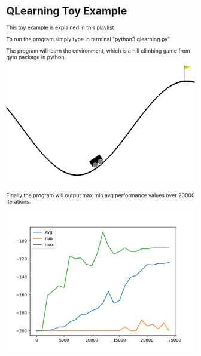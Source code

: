 # QLearning Toy Example
This toy example is explained in this [playlist](https://www.youtube.com/watch?v=yMk_XtIEzH8&list=PLQVvvaa0QuDezJFIOU5wDdfy4e9vdnx-7)


To run the program simply type in terminal
"python3 qlearning.py"

The program will learn the environment, which is a hill climbing game from gym package in python.
![Environment](https://github.com/mustafafu/QLearningToy/blob/master/Environment.png)

Finally the program will output max min avg performance values over 20000 iterations.

![Training Results](https://github.com/mustafafu/QLearningToy/blob/master/TrainingResults.png)

